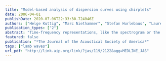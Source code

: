 ```yaml
---
title: "Model-based analysis of dispersion curves using chirplets"
date: 2006-04-01
publishDate: 2020-07-06T22:33:30.724046Z
authors: ["Helge Kuttig", "Marc Niethammer", "Stefan Hurlebaus", "Laurence J. Jacobs"]
publication_types: ["2"]
abstract: "Time-frequency representations, like the spectrogram or the scalogram, are widely used to characterize dispersive waves. The resulting energy distributions, however, suffer from the uncertainty principle, which complicates the allocation of energy to individual propagation modes (especially when the dispersion curves of these modes are close to each other in the time-frequency domain). This research applies the chirplet as a tool to analyze dispersive wave signals based on a dispersion model. The chirplet transform, a generalization of both the wavelet and the short-time Fourier transform, enables the extraction of components of a signal with a particular instantaneous frequency and group delay. An adaptive algorithm identifies frequency regions for which quantitative statements can be made about an individual model's energy, and employs chirplets (locally adapted to a dispersion curve model) to extract the (proportional) energy distribution of that single mode from a multimode dispersive wave signal. The effectiveness of this algorithm is demonstrated on a multimode synthetic Lamb wave signal for which the ground-truth energy distribution is known for each mode. Finally, the robustness of this algorithm is demonstrated on real, experimentally measured Lamb wave signals by an adaption of a correlation technique developed in previous research."
featured: false
publication: "*The Journal of the Acoustical Society of America*"
tags: ["lamb waves"]
url_pdf: "http://link.aip.org/link/?jas/119/2122&agg=MEDLINE_JAS"
---
```


